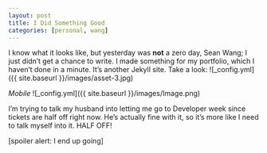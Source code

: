 ```yaml
---
layout: post
title: I Did Something Good
categories: [personal, wang]
---
```

I know what it looks like, but yesterday was **not** a zero day, Sean Wang; I just didn’t get a chance to write. I made something for my portfolio, which I haven’t done in a minute. It’s another Jekyll site. Take a look: 
![_config.yml]({{ site.baseurl }}/images/asset-3.jpg)

*Mobile*
![_config.yml]({{ site.baseurl }}/images/Image.png)

I’m trying to talk my husband into letting me go to Developer week since tickets are half off right now. He’s actually fine with it, so it’s more like I need to talk myself into it. HALF OFF!  

[spoiler alert: I end up going]